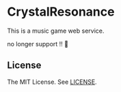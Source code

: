 # CrystalResonance
This is a music game web service.

no longer support !! :pizza:

## License
The MIT License. See [LICENSE](LICENSE).
